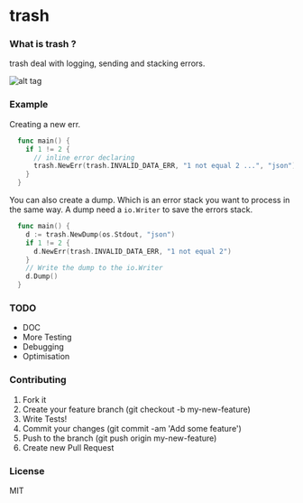 # trash

### What is trash ?
trash deal with logging, sending and stacking errors.

![alt tag](http://www.elementaryos-fr.org/wp-content/uploads/2013/12/FreeGreatPicture.com-23409-trash.jpg)

### Example
Creating a new err.

``` go
  func main() {
    if 1 != 2 {
      // inline error declaring
      trash.NewErr(trash.INVALID_DATA_ERR, "1 not equal 2 ...", "json").Log().Send(rw)
    }
  }
```
You can also create a dump. Which is an error stack you want to process in the same way.
A dump need a `io.Writer` to save the errors stack. 

``` go 
  func main() {
    d := trash.NewDump(os.Stdout, "json")
    if 1 != 2 {
      d.NewErr(trash.INVALID_DATA_ERR, "1 not equal 2")
    }
    // Write the dump to the io.Writer
    d.Dump()
  }

```

### TODO

- DOC
- More Testing
- Debugging
- Optimisation

### Contributing

1. Fork it
2. Create your feature branch (git checkout -b my-new-feature)
3. Write Tests!
4. Commit your changes (git commit -am 'Add some feature')
5. Push to the branch (git push origin my-new-feature)
6. Create new Pull Request

### License
MIT
